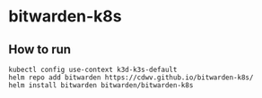 # bitwarden-k8s

## How to run

```shell
kubectl config use-context k3d-k3s-default
helm repo add bitwarden https://cdwv.github.io/bitwarden-k8s/
helm install bitwarden bitwarden/bitwarden-k8s
```

